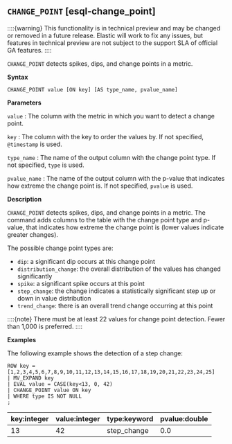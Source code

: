 ## `CHANGE_POINT` [esql-change_point]

::::{warning}
This functionality is in technical preview and may be
changed or removed in a future release. Elastic will work to fix any
issues, but features in technical preview are not subject to the support
SLA of official GA features.
::::

`CHANGE_POINT` detects spikes, dips, and change points in a metric.

**Syntax**

```esql
CHANGE_POINT value [ON key] [AS type_name, pvalue_name]
```

**Parameters**

`value`
:   The column with the metric in which you want to detect a change point.

`key`
:   The column with the key to order the values by. If not specified, `@timestamp` is used.

`type_name`
:   The name of the output column with the change point type. If not specified, `type` is used.

`pvalue_name`
:   The name of the output column with the p-value that indicates how extreme the change point is. If not specified, `pvalue` is used.

**Description**

`CHANGE_POINT` detects spikes, dips, and change points in a metric. The command adds columns to
the table with the change point type and p-value, that indicates how extreme the change point is
(lower values indicate greater changes).

The possible change point types are:
* `dip`: a significant dip occurs at this change point
* `distribution_change`: the overall distribution of the values has changed significantly
* `spike`: a significant spike occurs at this point
* `step_change`: the change indicates a statistically significant step up or down in value distribution
* `trend_change`: there is an overall trend change occurring at this point

::::{note}
There must be at least 22 values for change point detection. Fewer than 1,000 is preferred.
::::

**Examples**

The following example shows the detection of a step change:

```
ROW key = [1,2,3,4,5,6,7,8,9,10,11,12,13,14,15,16,17,18,19,20,21,22,23,24,25]
| MV_EXPAND key
| EVAL value = CASE(key<13, 0, 42)
| CHANGE_POINT value ON key
| WHERE type IS NOT NULL
;
```

| key:integer | value:integer | type:keyword | pvalue:double |
|-------------|---------------|--------------|---------------|
| 13          | 42            | step_change  | 0.0           |
